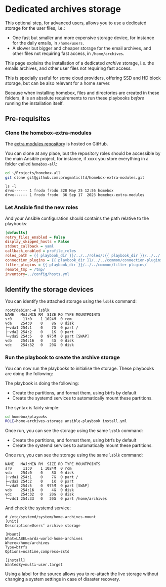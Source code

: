 # Dedicated archives storage

This optional step, for advanced users, allows you to use a dedicated storage for the user
files, i.e.:

- One fast but smaller and more expensive storage device, for instance for the daily
  emails, in `/home/users`.
- A slower but bigger and cheaper storage for the email archives, and other files not
  requiring fast access, in `/home/archives`.

This page explains the installation of a dedicated _archive_ storage, i.e. the emails
archives, and other user files not requiring fast access.

This is specially useful for some cloud providers, offering SSD and HD block storage, but
can be also relevant for a home server.

Because when installing homebox, files and directories are created in these folders, it is
an absolute requirements to run these playbooks _before_ running the installation itself.

## Pre-requisites

### Clone the homebox-extra-modules

The [extra modules repository](https://github.com/progmaticltd/homebox-extra-modules) is
hosted on GitHub.

You can clone at any place, but the repository roles should be accessible by the main
Ansible project, for instance, if xxxx you store everything in a folder called
`homebox-all`:

```sh
cd ~/Projects/homebox-all
git clone git@github.com:progmaticltd/homebox-extra-modules.git
```

```plain
ls -l
drwx------ 1 frodo frodo 320 May 25 12:56 homebox
drwx------ 1 frodo frodo  36 Sep 17  2023 homebox-extra-modules
```

### Let Ansible find the new roles

And your Ansible configuration should contains the path relative to the playbooks:

```ini
[defaults]
retry_files_enabled = False
display_skipped_hosts = False
stdout_callback = yaml
callback_enabled = profile_roles
roles_path = {{ playbook_dir }}/../../roles/:{{ playbook_dir }}/../../../homebox-extra-modules/roles/
connection_plugins = {{ playbook_dir }}/../../common/connection-plugins/
filter_plugins = {{ playbook_dir }}/../../common/filter-plugins/
remote_tmp = /tmp/
inventory=../config/hosts.yml
```


## Identify the storage devices

You can identify the attached storage using the `lsblk` command:

```plain
root@debian:~# lsblk
NAME   MAJ:MIN RM  SIZE RO TYPE MOUNTPOINTS
sr0     11:0    1 1024M  0 rom
vda    254:0    0    8G  0 disk
├─vda1 254:1    0    7G  0 part /
├─vda2 254:2    0    1K  0 part
└─vda5 254:5    0  975M  0 part [SWAP]
vdb    254:16   0    4G  0 disk
vdc    254:32   0   20G  0 disk
```


### Run the playbook to create the archive storage

You can now run the playbooks to initialise the storage. These playbooks are doing the
following:

The playbook is doing the following:

- Create the partitions, and format them, using btrfs by default
- Create the systemd services to automatically mount these partitions.

The syntax is fairly simple:

```sh
cd homebox/playooks
ROLE=home-archives-storage ansible-playbook install.yml
```

Once run, you can see the storage using the same `lsblk` command:

- Create the partitions, and format them, using btrfs by default
- Create the systemd services to automatically mount these partitions.

Once run, you can see the storage using the same `lsblk` command:

```plain
NAME   MAJ:MIN RM  SIZE RO TYPE MOUNTPOINTS
sr0     11:0    1 1024M  0 rom
vda    254:0    0    8G  0 disk
├─vda1 254:1    0    7G  0 part /
├─vda2 254:2    0    1K  0 part
└─vda5 254:5    0  975M  0 part [SWAP]
vdb    254:16   0    4G  0 disk
vdc    254:32   0   20G  0 disk
└─vdc1 254:33   0   20G  0 part /home/archives
```

And check the systemd service:

```plain
# /etc/systemd/system/home-archives.mount
[Unit]
Description=Users’ archive storage

[Mount]
What=LABEL=arda-world-home-archives
Where=/home/archives
Type=btrfs
Options=noatime,compress=zstd

[Install]
WantedBy=multi-user.target
```

Using a label for the source allows you to re-attach the live storage without changing a
system settings in case of disaster recovery.
